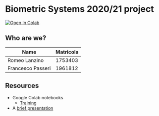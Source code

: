 # Biometric Systems 2020/21 project

[![Open In Colab](https://colab.research.google.com/assets/colab-badge.svg)](https://colab.research.google.com/drive/1V4wo2cJpc9ANQ50VHoUyiMVtLwc_3uV8?usp=sharing)

## Who are we?
| Name | Matricola |
| --- | --- |
| Romeo Lanzino | 1753403 |
| Francesco Passeri | 1961812 |

## Resources

- Google Colab notebooks
  - [Training](https://colab.research.google.com/drive/1V4wo2cJpc9ANQ50VHoUyiMVtLwc_3uV8?usp=sharing) 
- A [brief presentation](https://docs.google.com/presentation/d/1pxQj7r3Hx-nicYFirhfBHHZ-WFWCWGIlFwhNoABn_Fg/edit?usp=sharing)
